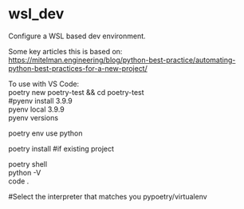 # wsl_dev
Configure a WSL based dev environment.

Some key articles this is based on:
https://mitelman.engineering/blog/python-best-practice/automating-python-best-practices-for-a-new-project/

To use with VS Code:  
poetry new poetry-test && cd poetry-test  
#pyenv install 3.9.9  
pyenv local 3.9.9  
pyenv versions  

poetry env use python  

poetry install #if existing project  

poetry shell  
python -V  
code .  

#Select the interpreter that matches you pypoetry/virtualenv  